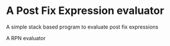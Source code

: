 # A Post Fix Expression evaluator

A simple stack based program to evaluate post fix expressions

A RPN evaluator

